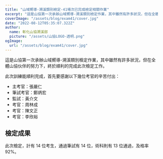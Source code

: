 ```yaml
---
title: "山域嚮導-溯溪類別檢定-41場次已完成檢定相關作業"
excerpt: "這是山協第一次承辦山域嚮導-溯溪類別檢定作業，其中雖然有許多狀況，但在全體山協伙伴的努力下，終於順利的完成此次檢定工作。"
coverImage: "/assets/blog/exam41/cover.jpg"
date: "2022-08-12T05:35:07.322Z"
author:
  name: 彰化山協溯溪部
  picture: "/assets/山協LOGO-透明.png"
ogImage:
  url: "/assets/blog/exam41/cover.jpg"
---
```


這是山協第一次承辦山域嚮導-溯溪類別檢定作業，其中雖然有許多狀況，但在全體山協伙伴的努力下，終於順利的完成此次檢定工作。

此次訓練能順利完成，首先要感謝以下幾位考官的辛苦付出：

- 主考官：張嚴仁
- 筆試考官：鄭炳宏
- 監試：黃介文
- 考官：周林成
- 考官：陳文正
- 考官：李欣裕

## 檢定成果

此次檢定，計有 14 位考生，通過筆試有 14 位，術科則有 13 位通過，及格率 92%。

